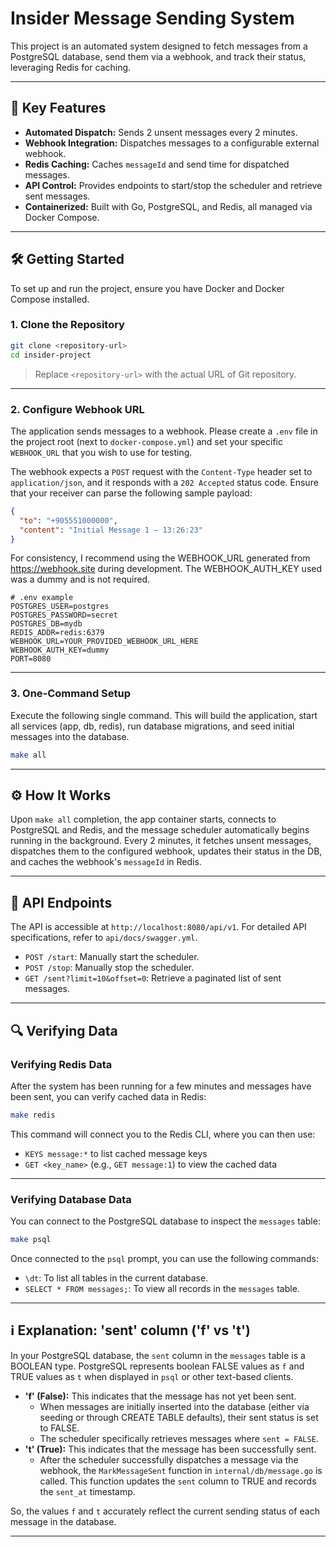 # Insider Message Sending System

This project is an automated system designed to fetch messages from a PostgreSQL database, send them via a webhook, and track their status, leveraging Redis for caching.

---

## 🚀 Key Features

- **Automated Dispatch:** Sends 2 unsent messages every 2 minutes.
- **Webhook Integration:** Dispatches messages to a configurable external webhook.
- **Redis Caching:** Caches `messageId` and send time for dispatched messages.
- **API Control:** Provides endpoints to start/stop the scheduler and retrieve sent messages.
- **Containerized:** Built with Go, PostgreSQL, and Redis, all managed via Docker Compose.

---

## 🛠️ Getting Started

To set up and run the project, ensure you have Docker and Docker Compose installed.

### 1. Clone the Repository

```sh
git clone <repository-url>
cd insider-project
```
> Replace `<repository-url>` with the actual URL of Git repository.

---

### 2. Configure Webhook URL


The application sends messages to a webhook. Please create a `.env` file in the project root (next to `docker-compose.yml`) and set your specific `WEBHOOK_URL` that you wish to use for testing.


The webhook expects a `POST` request with the `Content-Type` header set to `application/json`, and it responds with a `202 Accepted` status code. Ensure that your receiver can parse the following sample payload:

```json
{
  "to": "+905551000000",
  "content": "Initial Message 1 – 13:26:23"
}
```

For consistency, I recommend using the WEBHOOK_URL generated from https://webhook.site during development. The WEBHOOK_AUTH_KEY used was a dummy and is not required.

```env
# .env example
POSTGRES_USER=postgres
POSTGRES_PASSWORD=secret
POSTGRES_DB=mydb
REDIS_ADDR=redis:6379
WEBHOOK_URL=YOUR_PROVIDED_WEBHOOK_URL_HERE
WEBHOOK_AUTH_KEY=dummy
PORT=8080
```

---

### 3. One-Command Setup

Execute the following single command. This will build the application, start all services (app, db, redis), run database migrations, and seed initial messages into the database.

```sh
make all
```

---

## ⚙️ How It Works

Upon `make all` completion, the app container starts, connects to PostgreSQL and Redis, and the message scheduler automatically begins running in the background. Every 2 minutes, it fetches unsent messages, dispatches them to the configured webhook, updates their status in the DB, and caches the webhook's `messageId` in Redis.

---

## 📡 API Endpoints

The API is accessible at `http://localhost:8080/api/v1`. For detailed API specifications, refer to `api/docs/swagger.yml`.

- `POST /start`: Manually start the scheduler.
- `POST /stop`: Manually stop the scheduler.
- `GET /sent?limit=10&offset=0`: Retrieve a paginated list of sent messages.

---

## 🔍 Verifying Data

### Verifying Redis Data

After the system has been running for a few minutes and messages have been sent, you can verify cached data in Redis:

```sh
make redis
```

This command will connect you to the Redis CLI, where you can then use:

- `KEYS message:*` to list cached message keys
- `GET <key_name>` (e.g., `GET message:1`) to view the cached data

---

### Verifying Database Data

You can connect to the PostgreSQL database to inspect the `messages` table:

```sh
make psql
```

Once connected to the `psql` prompt, you can use the following commands:

- `\dt`: To list all tables in the current database.
- `SELECT * FROM messages;`: To view all records in the `messages` table.

---

## ℹ️ Explanation: 'sent' column ('f' vs 't')

In your PostgreSQL database, the `sent` column in the `messages` table is a BOOLEAN type. PostgreSQL represents boolean FALSE values as `f` and TRUE values as `t` when displayed in `psql` or other text-based clients.

- **'f' (False):** This indicates that the message has not yet been sent.
  - When messages are initially inserted into the database (either via seeding or through CREATE TABLE defaults), their sent status is set to FALSE.
  - The scheduler specifically retrieves messages where `sent = FALSE`.
- **'t' (True):** This indicates that the message has been successfully sent.
  - After the scheduler successfully dispatches a message via the webhook, the `MarkMessageSent` function in `internal/db/message.go` is called. This function updates the `sent` column to TRUE and records the `sent_at` timestamp.

So, the values `f` and `t` accurately reflect the current sending status of each message in the database.

---